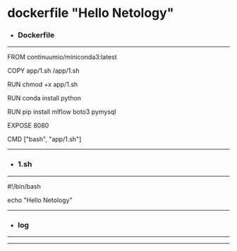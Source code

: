 # dockerfile "Hello Netology"

* ### Dockerfile
---
FROM continuumio/miniconda3:latest

COPY app/1.sh /app/1.sh

RUN chmod +x app/1.sh

RUN conda install python

RUN pip install mlflow boto3 pymysql

EXPOSE 8080

CMD ["bash", "app/1.sh"]

---

* ### 1.sh
---
#!/bin/bash

echo "Hello Netology"

---

* ### log
---

---
